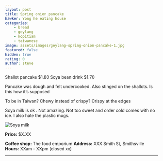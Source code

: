 ```yaml
---
layout: post
title: Spring onion pancake
hawker: Yong he eating house
categories: 
    - bread
    - geylang
    - kopitiam
    - taiwanese
image: assets/images/geylang-spring-onion-pancake-1.jpg
featured: false
hidden: true
rating: 0
author: steve
---
```


Shallot pancake $1.80
Soya bean drink $1.70

Pancake was dough and felt undercooked. Also stinged on the shallots. Is this how it’s supposed

To be in Taiwan? Chewy instead of crispy?
Crispy at the edges

Soya milk is ok . Not amazing. Not too sweet and order cold comes with no ice. I also hate the plastic mugs. 

![Soya milk](/assets/images/geylang-shallot-pancake-2.jpg "Soya milk")



**Price:** $X.XX  

**Coffee shop:** The food emporium
**Address:** XXX Smith St, Smithsville  
**Hours:** XXam - XXpm (closed xx)  

***  

